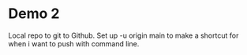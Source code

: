 # Demo 2 

Local repo to git to Github. Set up -u origin main to make a shortcut for when i want to push with command line. 